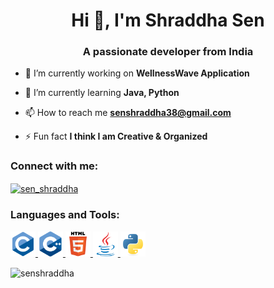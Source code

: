 <h1 align="center">Hi 👋, I'm Shraddha Sen</h1>
<h3 align="center">A passionate developer from India</h3>

- 🔭 I’m currently working on **WellnessWave Application**

- 🌱 I’m currently learning **Java, Python**

- 📫 How to reach me **senshraddha38@gmail.com**

- ⚡ Fun fact **I think I am Creative & Organized**

<h3 align="left">Connect with me:</h3>
<p align="left">
<a href="https://www.codechef.com/users/sen_shraddha" target="blank"><img align="center" src="https://cdn.jsdelivr.net/npm/simple-icons@3.1.0/icons/codechef.svg" alt="sen_shraddha" height="30" width="40" /></a>
</p>

<h3 align="left">Languages and Tools:</h3>
<p align="left"> <a href="https://www.cprogramming.com/" target="_blank" rel="noreferrer"> <img src="https://raw.githubusercontent.com/devicons/devicon/master/icons/c/c-original.svg" alt="c" width="40" height="40"/> </a> <a href="https://www.w3schools.com/cpp/" target="_blank" rel="noreferrer"> <img src="https://raw.githubusercontent.com/devicons/devicon/master/icons/cplusplus/cplusplus-original.svg" alt="cplusplus" width="40" height="40"/> </a> <a href="https://www.w3.org/html/" target="_blank" rel="noreferrer"> <img src="https://raw.githubusercontent.com/devicons/devicon/master/icons/html5/html5-original-wordmark.svg" alt="html5" width="40" height="40"/> </a> <a href="https://www.java.com" target="_blank" rel="noreferrer"> <img src="https://raw.githubusercontent.com/devicons/devicon/master/icons/java/java-original.svg" alt="java" width="40" height="40"/> </a> <a href="https://www.python.org" target="_blank" rel="noreferrer"> <img src="https://raw.githubusercontent.com/devicons/devicon/master/icons/python/python-original.svg" alt="python" width="40" height="40"/> </a> </p>

<p><img align="center" src="https://github-readme-stats.vercel.app/api/top-langs?username=senshraddha&show_icons=true&locale=en&layout=compact" alt="senshraddha" /></p>
